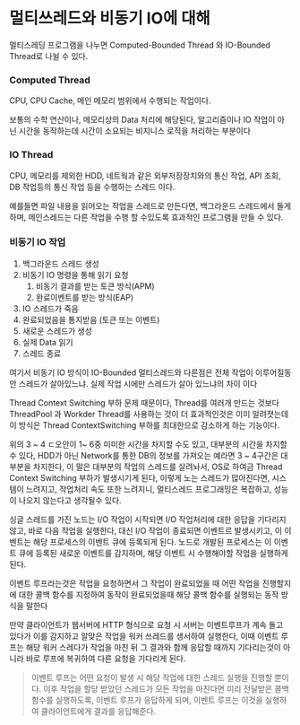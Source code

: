 # 멀티쓰레드와 비동기 IO에 대해

멀티스레딩 프로그램을 나누면 Computed-Bounded Thread 와 IO-Bounded Thread로 나뉠 수 있다.

### Computed Thread

CPU, CPU Cache, 메인 메모리 범위에서 수행되는 작업이다.

보통의 수학 연산이나, 메모리상의 Data 처리에 해당된다, 알고리즘이나 IO 작업이 아닌 시간을 동작하는데 시간이 소요되는 비지니스 로직을 처리하는 부분이다

### IO Thread

CPU, 메모리를 제외한 HDD, 네트웍과 같은 외부저장장치와의 통신 작업, API 조회, DB 작업등의 통신 작업 등을 수행하는 스레드 이다.

예를들면 파일 내용을 읽어오는 작업을 스레드로 만든다면, 백그라운드 스레드에서 돌게하며, 메인스레드는 다른 작업을 수행 할 수있도록 효과적인 프로그램을 만들 수 있다.

### 비동기 IO 작업

1. 백그라운드 스레드 생성
2. 비동기 IO 명령을 통해 읽기 요청
   1. 비동기 결과를 받는 토큰 방식(APM)
   2. 완료이벤트를 받는 방식(EAP)
3. IO 스레드가 죽음
4. 완료되었음을 통지받음 (토큰 또는 이벤트)
5. 새로운 스레드가 생성
6. 실제 Data 읽기
7. 스레드 종료

여기서 비동기 IO 방식이 IO-Bounded 멀티스레드와 다른점은 전체 작업이 이루어질동안 스레드가 살아있느냐. 실제 작업 시에만 스레드가 살아 있느냐의 차이 이다

Thread Context Switching 부하 문제 때문이다, Thread를 여러개 만드는 것보다 ThreadPool 과 Workder Thread를 사용하는 것이 더 효과적인것은 이미 알려졋는데 이 방식은 Thread ContextSwitching 부하를 최대한으로 감소하게 하는 기능이다.

위의 3 ~ 4 ㄷ오안이 1~ 6중 미미한 시간을 차지할 수도 있고, 대부분의 시간을 차지할 수 있다, HDD가 아닌 Network를 통한 DB의 정보를 가져오는 예라면 3 ~ 4구간은 대부분을 차지한다, 이 말은 대부분의 작업의 스레드를 살려놔서, OS로 하여금 Thread Context Switching 부하가 발생시기게 된다, 이렇게 노는 스레드가 많아진다면, 시스템이 느려지고, 작업처리 속도 또한 느려지니, 멀티스레드 프로그래밍은 복잡하고, 성능이 나오지 않는다고 생각될수 있다.

싱글 스레드를 가진 노드는 I/O 작업이 시작되면 I/O 작업처리에 대한 응답을 기다리지 않고, 바로 다음 작업을 실행한다, 대신 I/O 작업이 종료되면 이벤트르 발생시키고, 이 이벤트는 해당 프로세스의 이벤트 큐에 등록되게 된다. 노드로 개발된 프로세스는 이 이벤트 큐에 등록된 새로운 이벤트를 감지하며, 해당 이벤트 시 수행해야할 작업을 실행하게 된다.

이벤트 루프라는것은 작업을 요청하면서 그 작업이 완료되었을 때 어떤 작업을 진행할지에 대한 콜백 함수를 지정하여 동작이 완료되었을때 해당 콜백 함수를 실행되는 동작 방식을 말한다

만약 클라이언트가 웹서버에 HTTP 형식으로 요청 시 서버는 이벤트루프가 계속 돌고 있다가 이를 감지하고 알맞은 작업을 워커 쓰레드를 생서하여 실행한다, 이때 이벤트 루프는 해당 워커 스레다가 작업을 마친 뒤 그 결과와 함께 응답할 때까지 기다리는것이 아니라 바로 루프에 복귀하여 다른 요청을 기다리게 된다.

>  이벤트 루프는 어떤 요청이 발생 시 해당 작업에 대한 스레드 실행을 진행할 뿐이다. 이후 작업을 할당 받았던 스레드가 모든 작업을 마친다면 미리 전달받은 콜백 함수를 실행하도록, 이벤트 루프가 응답하게 되며, 이벤트 루프는 이것을 실행하여 클라이언트에게 결과를 응답해준다.
